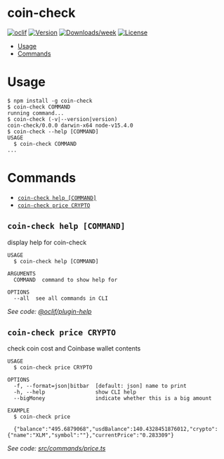 coin-check
==========



[![oclif](https://img.shields.io/badge/cli-oclif-brightgreen.svg)](https://oclif.io)
[![Version](https://img.shields.io/npm/v/coin-check.svg)](https://npmjs.org/package/coin-check)
[![Downloads/week](https://img.shields.io/npm/dw/coin-check.svg)](https://npmjs.org/package/coin-check)
[![License](https://img.shields.io/npm/l/coin-check.svg)](https://github.com/mjohnsey/coin-check/blob/master/package.json)

<!-- toc -->
* [Usage](#usage)
* [Commands](#commands)
<!-- tocstop -->
# Usage
<!-- usage -->
```sh-session
$ npm install -g coin-check
$ coin-check COMMAND
running command...
$ coin-check (-v|--version|version)
coin-check/0.0.0 darwin-x64 node-v15.4.0
$ coin-check --help [COMMAND]
USAGE
  $ coin-check COMMAND
...
```
<!-- usagestop -->
# Commands
<!-- commands -->
* [`coin-check help [COMMAND]`](#coin-check-help-command)
* [`coin-check price CRYPTO`](#coin-check-price-crypto)

## `coin-check help [COMMAND]`

display help for coin-check

```
USAGE
  $ coin-check help [COMMAND]

ARGUMENTS
  COMMAND  command to show help for

OPTIONS
  --all  see all commands in CLI
```

_See code: [@oclif/plugin-help](https://github.com/oclif/plugin-help/blob/v3.2.1/src/commands/help.ts)_

## `coin-check price CRYPTO`

check coin cost and Coinbase wallet contents

```
USAGE
  $ coin-check price CRYPTO

OPTIONS
  -f, --format=json|bitbar  [default: json] name to print
  -h, --help                show CLI help
  --bigMoney                indicate whether this is a big amount

EXAMPLE
  $ coin-check price
     
  {"balance":"495.6879068","usdBalance":140.4328451876012,"crypto":{"name":"XLM","symbol":""},"currentPrice":"0.283309"}
```

_See code: [src/commands/price.ts](https://github.com/mjohnsey/coin-check/blob/v0.0.0/src/commands/price.ts)_
<!-- commandsstop -->
